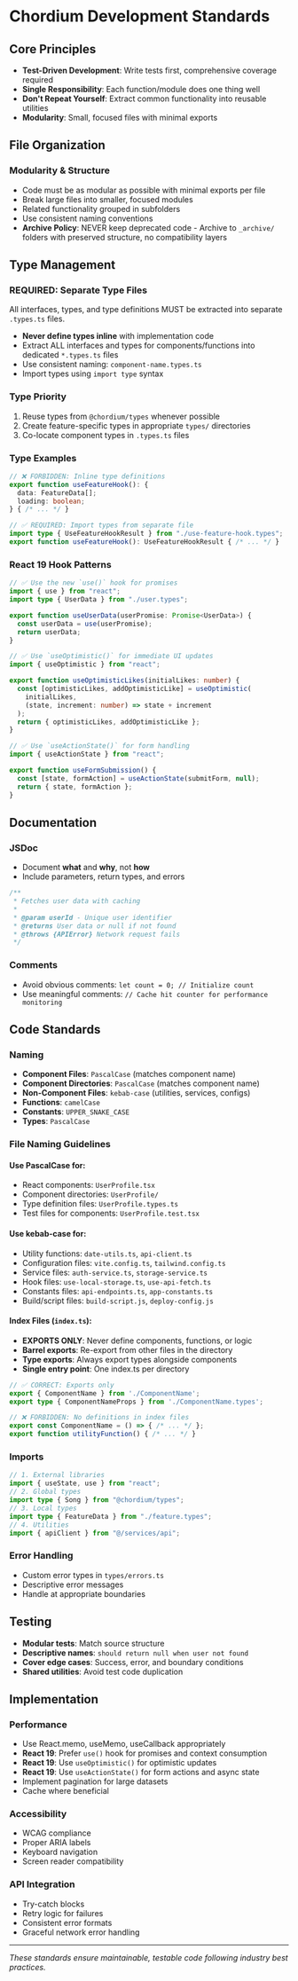 # Chordium Development Standards

## Core Principles

- **Test-Driven Development**: Write tests first, comprehensive coverage required
- **Single Responsibility**: Each function/module does one thing well
- **Don't Repeat Yourself**: Extract common functionality into reusable utilities
- **Modularity**: Small, focused files with minimal exports

## File Organization

### **Modularity & Structure**

- Code must be as modular as possible with minimal exports per file
- Break large files into smaller, focused modules
- Related functionality grouped in subfolders
- Use consistent naming conventions
- **Archive Policy**: NEVER keep deprecated code - Archive to `_archive/` folders with preserved structure, no compatibility layers

## Type Management

### **REQUIRED: Separate Type Files**

All interfaces, types, and type definitions MUST be extracted into separate `.types.ts` files.

- **Never define types inline** with implementation code
- Extract ALL interfaces and types for components/functions into dedicated `*.types.ts` files
- Use consistent naming: `component-name.types.ts`
- Import types using `import type` syntax

### **Type Priority**

1. Reuse types from `@chordium/types` whenever possible
2. Create feature-specific types in appropriate `types/` directories
3. Co-locate component types in `.types.ts` files

### **Type Examples**

```typescript
// ❌ FORBIDDEN: Inline type definitions
export function useFeatureHook(): {
  data: FeatureData[];
  loading: boolean;
} { /* ... */ }

// ✅ REQUIRED: Import types from separate file
import type { UseFeatureHookResult } from "./use-feature-hook.types";
export function useFeatureHook(): UseFeatureHookResult { /* ... */ }
```

### **React 19 Hook Patterns**

```typescript
// ✅ Use the new `use()` hook for promises
import { use } from "react";
import type { UserData } from "./user.types";

export function useUserData(userPromise: Promise<UserData>) {
  const userData = use(userPromise);
  return userData;
}

// ✅ Use `useOptimistic()` for immediate UI updates
import { useOptimistic } from "react";

export function useOptimisticLikes(initialLikes: number) {
  const [optimisticLikes, addOptimisticLike] = useOptimistic(
    initialLikes,
    (state, increment: number) => state + increment
  );
  return { optimisticLikes, addOptimisticLike };
}

// ✅ Use `useActionState()` for form handling
import { useActionState } from "react";

export function useFormSubmission() {
  const [state, formAction] = useActionState(submitForm, null);
  return { state, formAction };
}
```

## Documentation

### **JSDoc**

- Document **what** and **why**, not **how**
- Include parameters, return types, and errors

```typescript
/**
 * Fetches user data with caching
 * 
 * @param userId - Unique user identifier
 * @returns User data or null if not found
 * @throws {APIError} Network request fails
 */
```

### **Comments**

- Avoid obvious comments: `let count = 0; // Initialize count`
- Use meaningful comments: `// Cache hit counter for performance monitoring`

## Code Standards

### **Naming**

- **Component Files**: `PascalCase` (matches component name)
- **Component Directories**: `PascalCase` (matches component name)
- **Non-Component Files**: `kebab-case` (utilities, services, configs)
- **Functions**: `camelCase`
- **Constants**: `UPPER_SNAKE_CASE`
- **Types**: `PascalCase`

### **File Naming Guidelines**

#### **Use PascalCase for:**
- React components: `UserProfile.tsx`
- Component directories: `UserProfile/`
- Type definition files: `UserProfile.types.ts`
- Test files for components: `UserProfile.test.tsx`

#### **Use kebab-case for:**
- Utility functions: `date-utils.ts`, `api-client.ts`
- Configuration files: `vite.config.ts`, `tailwind.config.ts`
- Service files: `auth-service.ts`, `storage-service.ts`
- Hook files: `use-local-storage.ts`, `use-api-fetch.ts`
- Constants files: `api-endpoints.ts`, `app-constants.ts`
- Build/script files: `build-script.js`, `deploy-config.js`

#### **Index Files (`index.ts`):**
- **EXPORTS ONLY**: Never define components, functions, or logic
- **Barrel exports**: Re-export from other files in the directory
- **Type exports**: Always export types alongside components
- **Single entry point**: One index.ts per directory

```typescript
// ✅ CORRECT: Exports only
export { ComponentName } from './ComponentName';
export type { ComponentNameProps } from './ComponentName.types';

// ❌ FORBIDDEN: No definitions in index files
export const ComponentName = () => { /* ... */ };
export function utilityFunction() { /* ... */ }
```

### **Imports**

```typescript
// 1. External libraries
import { useState, use } from "react";
// 2. Global types
import type { Song } from "@chordium/types";
// 3. Local types
import type { FeatureData } from "./feature.types";
// 4. Utilities
import { apiClient } from "@/services/api";
```

### **Error Handling**

- Custom error types in `types/errors.ts`
- Descriptive error messages
- Handle at appropriate boundaries

## Testing

- **Modular tests**: Match source structure
- **Descriptive names**: `should return null when user not found`
- **Cover edge cases**: Success, error, and boundary conditions
- **Shared utilities**: Avoid test code duplication

## Implementation

### **Performance**

- Use React.memo, useMemo, useCallback appropriately
- **React 19**: Prefer `use()` hook for promises and context consumption
- **React 19**: Use `useOptimistic()` for optimistic updates
- **React 19**: Use `useActionState()` for form actions and async state
- Implement pagination for large datasets
- Cache where beneficial

### **Accessibility**

- WCAG compliance
- Proper ARIA labels
- Keyboard navigation
- Screen reader compatibility

### **API Integration**

- Try-catch blocks
- Retry logic for failures
- Consistent error formats
- Graceful network error handling

---

*These standards ensure maintainable, testable code following industry best practices.*
